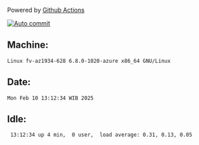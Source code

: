 Powered by [Github Actions](https://github.com/features/actions)

[![Auto commit](https://github.com/hiage/workstation/workflows/Auto%20commit/badge.svg)](https://github.com/hiage/workstation/actions?query=workflow%3A%22Auto+commit%22)

## Machine:
```
Linux fv-az1934-628 6.8.0-1020-azure x86_64 GNU/Linux
```
## Date:
```
Mon Feb 10 13:12:34 WIB 2025
```
## Idle:
```
 13:12:34 up 4 min,  0 user,  load average: 0.31, 0.13, 0.05
```
